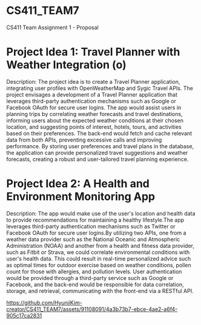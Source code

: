# CS411_TEAM7

CS411 Team Assignment 1 - Proposal

# Project Idea 1: Travel Planner with Weather Integration (o)

Description:
The project idea is to create a Travel Planner application, integrating user profiles with OpenWeatherMap and Sygic Travel APIs.
The project envisages a development of a Travel Planner application that leverages third-party authentication mechanisms such as Google or Facebook OAuth for secure user logins. 
The app would assist users in planning trips by correlating weather forecasts and travel destinations,
informing users about the expected weather conditions at their chosen location, and suggesting points of interest, hotels, tours, and activities based on their preferences.
The back-end would fetch and cache relevant data from both APIs, preventing excessive calls and improving performance.
By storing user preferences and travel plans in the database, the application can provide personalized travel suggestions and weather forecasts,
creating a robust and user-tailored travel planning experience.


# Project Idea 2: A Health and Environment Monitoring App

Description: 
The app would make use of the user's location and health data to provide recommendations for maintaining a healthy lifestyle.The app leverages third-party authentication mechanisms such as Twitter or Facebook OAuth for secure user logins.By utilizing two APIs, one from a weather data provider such as the National Oceanic and Atmospheric Administration (NOAA) and another from a health and fitness data provider,
such as Fitbit or Strava, we could correlate environmental conditions with user's health data.
This could result in real-time personalized advice such as optimal times for outdoor exercise based on weather conditions, pollen count for those with allergies,
and pollution levels. User authentication would be provided through a third-party service such as Google or Facebook,
and the back-end would be responsible for data correlation, storage, and retrieval, communicating with the front-end via a RESTful API.



https://github.com/HyunjiKim-creator/CS411_TEAM7/assets/91108091/4a3b73b7-ebce-4ae2-a6f4-905c17ca2831

